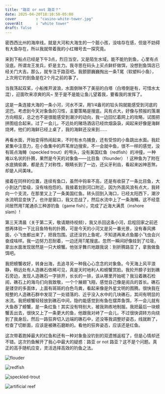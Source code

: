 ```yaml
---
title: "路亚 or not 路亚？"
date: 2025-04-20T18:10:50-05:00
cover         : "casino-white-tower.jpg"
coverAlt      : "white tower"
draft: false
---
```


密西西比州的海岸线，就是大河和大海生的一个脏小孩，没啥存在感，但是不妨碍有大鱼存在，所以我就带着我的小红帽号去一探究竟。

来到下船点已经是下午3点，烈日当空，又是陌生水域，能不能钓到鱼，心里有点没底。所谓龙王发兵，虾是主力。我寻思在码头上买点鲜虾做饵，没想到鱼饵店已经关门大吉。那么，就专注于路亚吧。我颤颤巍巍掏出一条T尾（软塑料小鱼），上次用它钓到鱼是在2个月之前的事了。

当我荡起双桨，小船推开波浪，水面倒映不了美丽的白塔（白塔倒是有，可惜水太混），迎面吹来凉爽的风~ 至于是不是能让鱼儿望着我，要看我的发挥了。

这是一条连接大海的一条小河，河水不深，用1/4盎司的铅头钩就能感受到河底的泥巴。考虑到今天对象鱼的习性，主要策略是搜底。风有点大，好像与预报的落潮方向相反，总之也不是很能感受到潮汐的动向，我一边回忆着网上的攻略，试图把拼图组合起来。过了一会儿，不远处的赌场酒店已经炊烟袅袅，闻起来好像是海鲜烧烤，他们的海鲜已经上桌了，我的海鲜还没来到……

再看水面，开始变得热闹起来，不时有水鸟捕食，还有受惊的小鱼跳出水面。我赶紧集中注意力，在小鱼集中的芦苇岸边搜索，不一会就中鱼，很不一样的感觉，没有斑点海鳟（speckled trout）的甩头，没有美国红鱼（redfish）的冲撞，一种难以名状的扑腾，果然是今天的对象鱼——比目鱼（flounder）！这种鱼为了附在水底搞偷袭，都是去了对称性，眼睛长到了一边，还尖牙利齿，看起来凶神恶煞，却是人间美味。

接着在同样的位置，连续有鱼口，虽然中钩率不高，还是有收获了一条比目鱼，大小到达门垫级，没有啥抱怨的。我接着划到河口附近，因为外面风浪有点大，我转向一个支流，在那里又上了一条美国红鱼。转头回到入海口，已经太阳西下，潮汐水流明显变快了。也许是窗口，我又恋战了，然后水流中上了一条海鳟。这不经意间居然用T尾通杀三种游钓鱼（game fish），完成了近海大满贯（inshore slam）!

第三天清晨（关于第二天，敬请期待视频），我又杀回这条小河，启程回家之前还想再体验一下比目鱼特有的扑腾，可是今天的小河又是另一番光景，没有春风拂面，小飞虫都出来了，把我包围。这还没钓上鱼呢，不知道再来点鱼腥小飞虫会兴奋成啥样。我一边努力忍耐着，一边还用T尾搜底。忽然一瞬间好像挂到了垃圾，拿出水面发现居然是一只大螃蟹。他张牙舞爪地跟我说：别折腾路亚了，拿我做鱼饵吧。

我把螃蟹收好，转身出海，去追寻另一种我心心念念的对象鱼。今天海上风平浪静，稍远处有人造礁石依稀可见，真是天时地利人和螃蟹赏脸。我抡开膀子划到礁石旁边，发现人造礁石一字排开，长长的一排，该从哪里开始呢？我沿着礁石检阅，礁石上的海鸟们向我致敬，一个个展翅飞翔，感觉自己像是阅兵的首长。礁石是镂空的多面体，上面有斑斑的白色鸟粪，看起来像是外星文明的图腾。很快我在规整的人造礁石群中发现了一处错落的、近乎没入水中的几块礁石，其间有明显的水流。我把螃蟹轻轻放到礁石中间，隐约能感觉到有鱼在摆弄鱼饵，不一会儿就有大鱼吞了螃蟹，是一条红鱼！其实没有特别大，被我熟练地制服。我把最后一块螃蟹丢出去，很快又上了一条更大的鱼，他跟我对峙了一会儿，不过很快调转方向绕到了我身后，然后一路狂奔切入远端的礁石中，还没等我调整好姿态，线就断了，检查了切断面，应该是被礁石磨断的。看他的狂奔姿态，应该还是红鱼。

这次带着跑掉最大的红鱼和还有一种对象鱼没钓到的双遗憾返程了，但是心情却还不错。这次钓鱼解开了我心中最大的疑惑：路亚 or not 路亚？这不是个问题。真正的高手随机应变，灵活选择高效的钓鱼之法。


![flouder](flounder.jpg)

![redfish](redfish.png)

![speckled-trout](speckled-trout.jpg)

![artificial reef](artificial-reef.jpg)